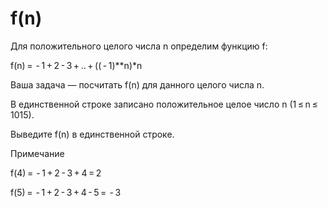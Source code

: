 # f(n)

Для положительного целого числа n определим функцию f:

f(n) =  - 1 + 2 - 3 + .. + (( - 1)**n)*n

Ваша задача — посчитать f(n) для данного целого числа n.

В единственной строке записано положительное целое число n (1 ≤ n ≤ 1015).

Выведите f(n) в единственной строке.

Примечание

f(4) =  - 1 + 2 - 3 + 4 = 2

f(5) =  - 1 + 2 - 3 + 4 - 5 =  - 3
